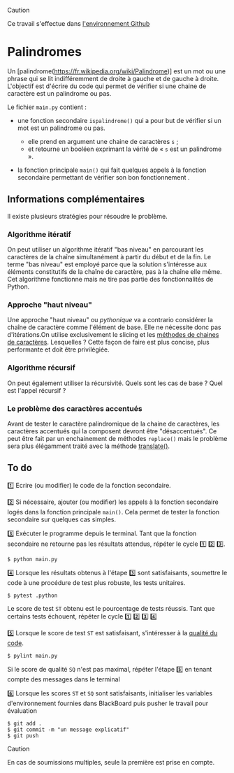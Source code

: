 > [!CAUTION]
Ce travail s'effectue dans [l'environnement Github](https://perso.esiee.fr/~courivad/courses/utils/misc-01-github-environment.html)

# Palindromes

Un [palindrome(https://fr.wikipedia.org/wiki/Palindrome)] est un mot ou une phrase qui se lit indifféremment de droite à gauche et de gauche à droite. L'objectif est d'écrire du code qui permet de vérifier si une chaine de caractère est un palindrome ou pas.

Le fichier ``main.py`` contient :

- une fonction secondaire ``ispalindrome()`` qui a pour but de vérifier si un mot est un palindrome ou pas. 
  
  - elle prend en argument une chaine de caractères ``s`` ;
  - et retourne un booléen exprimant la vérité de « ``s`` est un palindrome ».
  
- la fonction principale ``main()`` qui fait quelques appels à la fonction secondaire permettant de vérifier son bon fonctionnement .

## Informations complémentaires

Il existe plusieurs stratégies pour résoudre le problème.

### Algorithme itératif

On peut utiliser un algorithme itératif "bas niveau" en parcourant les caractères de la chaîne simultanément à partir du début et de la fin. Le terme "bas niveau" est employé parce que la solution s'intéresse aux éléments constitutifs de la chaîne de caractère, pas à la chaîne elle même. Cet algorithme fonctionne mais ne tire pas partie des fonctionnalités de Python.

### Approche "haut niveau"

Une approche "haut niveau" ou *pythonique* va a contrario considérer la chaîne de caractère comme l'élément de base. Elle ne nécessite donc pas d'itérations.On utilise exclusivement le slicing et les [méthodes de chaines de caractères](https://docs.python.org/3/library/stdtypes.html#string-methods). Lesquelles ? Cette façon de faire est plus concise, plus performante et doit être privilégiée.

### Algorithme récursif

On peut également utiliser la récursivité. Quels sont les cas de base ? Quel est l'appel récursif ?

### Le problème des caractères accentués

Avant de tester le caractère palindromique de la chaine de caractères, les caractères accentués qui la composent devront être "désaccentués". Ce peut être fait par un enchainement de méthodes ``replace()`` mais le problème sera plus élégamment traité avec la méthode [translate()](https://docs.python.org/3/library/stdtypes.html#str.translate).

<!-- START INSERT -->

## To do

1️⃣ Ecrire (ou modifier) le code de la fonction secondaire.

2️⃣ Si nécessaire, ajouter (ou modifier) les appels à la fonction secondaire logés dans la fonction principale ``main()``. Cela permet de tester la fonction secondaire sur quelques cas simples.

3️⃣ Exécuter le programme depuis le terminal. Tant que la fonction secondaire ne retourne pas les résultats attendus, répéter le cycle 1️⃣ 2️⃣ 3️⃣.

    $ python main.py

4️⃣ Lorsque les résultats obtenus à l'étape 3️⃣ sont satisfaisants, soumettre le code à une procédure de test plus robuste, les tests unitaires.

    $ pytest .python

Le score de test ``ST`` obtenu est le pourcentage de tests réussis. Tant que certains tests échouent, répéter le cycle 1️⃣ 2️⃣ 3️⃣ 4️⃣

5️⃣ Lorsque le score de test ``ST`` est satisfaisant, s'intéresser à la [qualité du code](https://perso.esiee.fr/~courivad/courses/utils/sources/python-23-codequality.html).

    $ pylint main.py

Si le score de qualité ``SQ`` n'est pas maximal, répéter l'étape 5️⃣ en tenant compte des messages dans le terminal

6️⃣ Lorsque les scores ``ST`` et ``SQ`` sont satisfaisants, initialiser les variables d'environnement fournies dans BlackBoard puis pusher le travail pour évaluation

    $ git add .
    $ git commit -m "un message explicatif"
    $ git push

> [!CAUTION]
En cas de soumissions multiples, seule la première est prise en compte.

<!-- END INSERT -->
